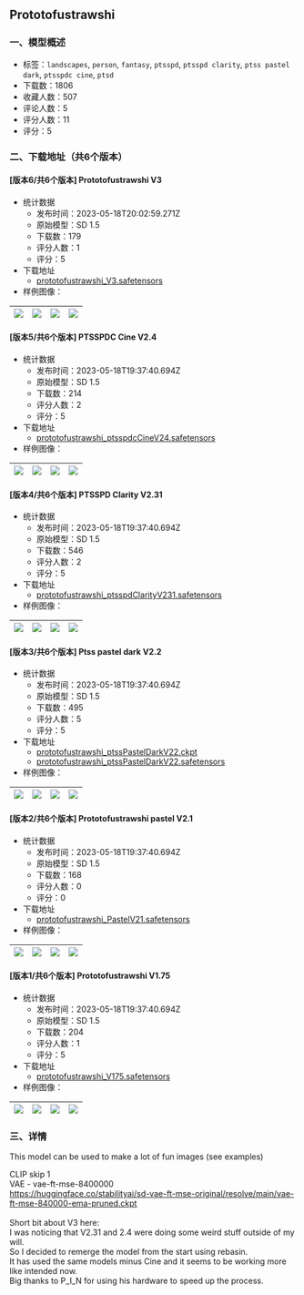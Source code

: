 ## Prototofustrawshi
### 一、模型概述

- 标签：`landscapes`, `person`, `fantasy`, `ptsspd`, `ptsspd clarity`, `ptss pastel dark`, `ptsspdc cine`, `ptsd`
- 下载数：1806
- 收藏人数：507
- 评论人数：5
- 评分人数：11
- 评分：5

### 二、下载地址（共6个版本）

#### [版本6/共6个版本] Prototofustrawshi V3

- 统计数据
  - 发布时间：2023-05-18T20:02:59.271Z
  - 原始模型：SD 1.5
  - 下载数：179
  - 评分人数：1
  - 评分：5
- 下载地址
  - [prototofustrawshi_V3.safetensors](https://civitai.com/api/download/models/74304)
- 样例图像：

| <img src="https://image.civitai.com/xG1nkqKTMzGDvpLrqFT7WA/96753be8-e6a1-4bad-93b0-7359a8af8266/width=450/830844.jpeg" /> | <img src="https://image.civitai.com/xG1nkqKTMzGDvpLrqFT7WA/86f3363c-59cc-47f6-8b46-e5a01704aa88/width=450/830852.jpeg" /> | <img src="https://image.civitai.com/xG1nkqKTMzGDvpLrqFT7WA/64080c18-6f1c-440a-b114-18104f4c513d/width=450/830847.jpeg" /> | <img src="https://image.civitai.com/xG1nkqKTMzGDvpLrqFT7WA/7859b3e8-2e2d-43be-8cf5-6632b0366f4d/width=450/830842.jpeg" /> |
| ---- | ---- | ---- | ---- |

#### [版本5/共6个版本] PTSSPDC Cine V2.4

- 统计数据
  - 发布时间：2023-05-18T19:37:40.694Z
  - 原始模型：SD 1.5
  - 下载数：214
  - 评分人数：2
  - 评分：5
- 下载地址
  - [prototofustrawshi_ptsspdcCineV24.safetensors](https://civitai.com/api/download/models/58493)
- 样例图像：

| <img src="https://image.civitai.com/xG1nkqKTMzGDvpLrqFT7WA/20ee4399-4bdf-4ca8-13d0-01b44ee2fe00/width=450/636877.jpeg" /> | <img src="https://image.civitai.com/xG1nkqKTMzGDvpLrqFT7WA/760d6e83-4193-4fb6-4af7-0369acb05100/width=450/636927.jpeg" /> | <img src="https://image.civitai.com/xG1nkqKTMzGDvpLrqFT7WA/5f5221c4-7335-42f4-24f4-ec209c433600/width=450/636879.jpeg" /> | <img src="https://image.civitai.com/xG1nkqKTMzGDvpLrqFT7WA/a6e70315-7ab8-463d-aeec-cb7a9b271600/width=450/636918.jpeg" /> |
| ---- | ---- | ---- | ---- |

#### [版本4/共6个版本] PTSSPD Clarity V2.31

- 统计数据
  - 发布时间：2023-05-18T19:37:40.694Z
  - 原始模型：SD 1.5
  - 下载数：546
  - 评分人数：2
  - 评分：5
- 下载地址
  - [prototofustrawshi_ptsspdClarityV231.safetensors](https://civitai.com/api/download/models/24149)
- 样例图像：

| <img src="https://image.civitai.com/xG1nkqKTMzGDvpLrqFT7WA/d54ba77e-bc5a-4934-683b-580fac6c2000/width=450/262361.jpeg" /> | <img src="https://image.civitai.com/xG1nkqKTMzGDvpLrqFT7WA/ac36abde-d309-4c51-bc1c-7bbd9cc60400/width=450/262360.jpeg" /> | <img src="https://image.civitai.com/xG1nkqKTMzGDvpLrqFT7WA/db324cd5-de36-477d-e6df-d33122e7fb00/width=450/262359.jpeg" /> | <img src="https://image.civitai.com/xG1nkqKTMzGDvpLrqFT7WA/f1b3cf8f-2383-4d03-bec0-890b90b14600/width=450/262358.jpeg" /> |
| ---- | ---- | ---- | ---- |

#### [版本3/共6个版本] Ptss pastel dark V2.2

- 统计数据
  - 发布时间：2023-05-18T19:37:40.694Z
  - 原始模型：SD 1.5
  - 下载数：495
  - 评分人数：5
  - 评分：5
- 下载地址
  - [prototofustrawshi_ptssPastelDarkV22.ckpt](https://civitai.com/api/download/models/15833?type=Model&format=PickleTensor&size=full&fp=fp16)
  - [prototofustrawshi_ptssPastelDarkV22.safetensors](https://civitai.com/api/download/models/15833)
- 样例图像：

| <img src="https://image.civitai.com/xG1nkqKTMzGDvpLrqFT7WA/943e917f-d87c-4c4b-2f80-7c7daf6aee00/width=450/159112.jpeg" /> | <img src="https://image.civitai.com/xG1nkqKTMzGDvpLrqFT7WA/6a5b506c-2e92-445d-0049-cee138122600/width=450/159111.jpeg" /> | <img src="https://image.civitai.com/xG1nkqKTMzGDvpLrqFT7WA/80dae139-96c2-48a1-ac65-de2afabcc200/width=450/159110.jpeg" /> | <img src="https://image.civitai.com/xG1nkqKTMzGDvpLrqFT7WA/062e1bb5-4833-4b2d-772f-141c28658800/width=450/159109.jpeg" /> |
| ---- | ---- | ---- | ---- |

#### [版本2/共6个版本] Prototofustrawshi pastel V2.1

- 统计数据
  - 发布时间：2023-05-18T19:37:40.694Z
  - 原始模型：SD 1.5
  - 下载数：168
  - 评分人数：0
  - 评分：0
- 下载地址
  - [prototofustrawshi_PastelV21.safetensors](https://civitai.com/api/download/models/10884)
- 样例图像：

| <img src="https://image.civitai.com/xG1nkqKTMzGDvpLrqFT7WA/36b25fd9-04fb-4e8e-1615-2653e74d7300/width=450/105196.jpeg" /> | <img src="https://image.civitai.com/xG1nkqKTMzGDvpLrqFT7WA/487ebb66-4530-4bed-fd2f-c4e7deea3d00/width=450/105195.jpeg" /> | <img src="https://image.civitai.com/xG1nkqKTMzGDvpLrqFT7WA/07748611-55ff-4382-efcd-08fae27af300/width=450/105194.jpeg" /> | <img src="https://image.civitai.com/xG1nkqKTMzGDvpLrqFT7WA/010c82ff-7239-434f-72ac-435a82f5fa00/width=450/105193.jpeg" /> |
| ---- | ---- | ---- | ---- |

#### [版本1/共6个版本] Prototofustrawshi V1.75

- 统计数据
  - 发布时间：2023-05-18T19:37:40.694Z
  - 原始模型：SD 1.5
  - 下载数：204
  - 评分人数：1
  - 评分：5
- 下载地址
  - [prototofustrawshi_V175.safetensors](https://civitai.com/api/download/models/7987)
- 样例图像：

| <img src="https://image.civitai.com/xG1nkqKTMzGDvpLrqFT7WA/62305385-bc3d-4914-1e95-fe49ce690000/width=450/75284.jpeg" /> | <img src="https://image.civitai.com/xG1nkqKTMzGDvpLrqFT7WA/7531fa1a-40d8-44e6-6a12-e3f180ff0200/width=450/75289.jpeg" /> | <img src="https://image.civitai.com/xG1nkqKTMzGDvpLrqFT7WA/597b7889-e177-4743-1fb7-bc354e79a600/width=450/75288.jpeg" /> | <img src="https://image.civitai.com/xG1nkqKTMzGDvpLrqFT7WA/7a87f585-ea8a-47ea-1bba-6076cdf7a700/width=450/75287.jpeg" /> |
| ---- | ---- | ---- | ---- |


### 三、详情
<p>This model can be used to make a lot of fun images (see examples)</p><p>CLIP skip 1<br />VAE - vae-ft-mse-8400000<br /><a target="_blank" rel="ugc" href="https://huggingface.co/stabilityai/sd-vae-ft-mse-original/resolve/main/vae-ft-mse-840000-ema-pruned.ckpt">https://huggingface.co/stabilityai/sd-vae-ft-mse-original/resolve/main/vae-ft-mse-840000-ema-pruned.ckpt</a><br /><br />Short bit about V3 here:<br />I was noticing that V2.31 and 2.4 were doing some weird stuff outside of my will.<br />So I decided to remerge the model from the start using rebasin.<br />It has used the same models minus Cine and it seems to be working more like intended now.<br />Big thanks to P_I_N for using his hardware to speed up the process.</p>